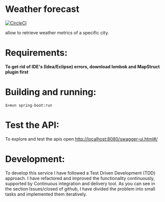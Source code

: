 # Weather forecast

[![CircleCI](https://circleci.com/gh/dordika/weather-forecast.svg?style=svg)](https://circleci.com/gh/dordika/weather-forecast)

allow to retrieve weather metrics of a specific city.

# Requirements:
 
**To get rid of IDE's (Idea/Eclipse) errors, download lombok and MapStruct plugin first**
 # Building and running:
`$>mvn spring-boot:run `
 # Test the API:
 To explore and test the apis open
[http://localhost:8080/swagger-ui.html#/](http://localhost:8080/swagger-ui.html#/)

 # Development:
 To develop this service I have followed a Test Driven Development (TDD) approach.
 I have refactored and improved the functionality continuously, supported by Continuous integration and delivery tool.
 As you can see in the section Issues/closed of github, I have divided the problem into small tasks and implemented them  iteratively. 
